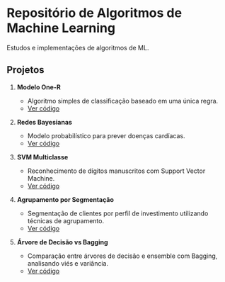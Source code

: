 # Repositório de Algoritmos de Machine Learning  

Estudos e implementações de algoritmos de ML.  

## Projetos  

1. **Modelo One-R**  
   - Algoritmo simples de classificação baseado em uma única regra.  
   - [Ver código](one-r-model/)

2. **Redes Bayesianas**  
   - Modelo probabilístico para prever doenças cardíacas.  
   - [Ver código](redes-bayesianas/)

3. **SVM Multiclasse**  
   - Reconhecimento de dígitos manuscritos com Support Vector Machine.  
   - [Ver código](svm-multiclasse/)  

4. **Agrupamento por Segmentação**  
   - Segmentação de clientes por perfil de investimento utilizando técnicas de agrupamento.  
   - [Ver código](agrupamento-segmentacao/)  

5. **Árvore de Decisão vs Bagging**  
   - Comparação entre árvores de decisão e ensemble com Bagging, analisando viés e variância.  
   - [Ver código](bagging/)  
